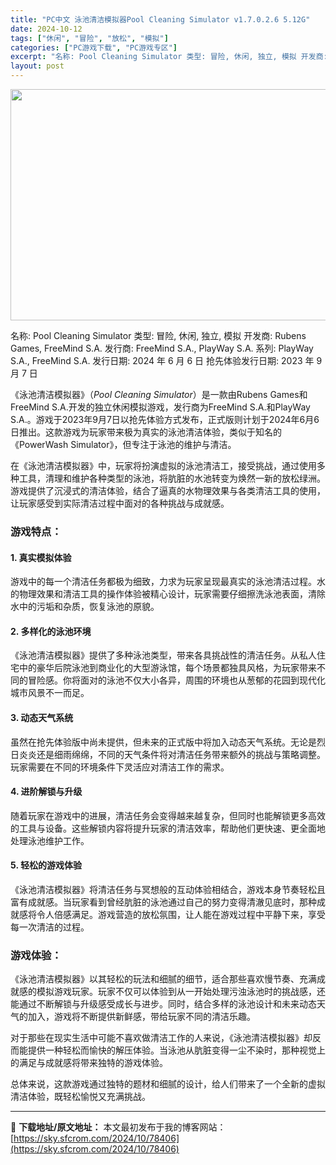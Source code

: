 ```yaml
---
title: "PC中文 泳池清洁模拟器Pool Cleaning Simulator v1.7.0.2.6 5.12G"
date: 2024-10-12
tags: ["休闲", "冒险", "放松", "模拟"]
categories: ["PC游戏下载", "PC游戏专区"]
excerpt: "名称: Pool Cleaning Simulator 类型: 冒险, 休闲, 独立, 模拟 开发商: Rubens Games, FreeMind S.A. 发行商: FreeMind S.A., PlayWay S.A. 系列: PlayWay S.A., FreeMind S.A. 发行日期:&hellip;"
layout: post
---
```


<img class="aligncenter size-full wp-image-78408" src="https://sky.sfcrom.com/wp-content/uploads/2024/10/2024101203214998.webp" alt="" width="660" height="370" />

名称: Pool Cleaning Simulator
类型: 冒险, 休闲, 独立, 模拟
开发商: Rubens Games, FreeMind S.A.
发行商: FreeMind S.A., PlayWay S.A.
系列: PlayWay S.A., FreeMind S.A.
发行日期: 2024 年 6 月 6 日
抢先体验发行日期: 2023 年 9 月 7 日

《泳池清洁模拟器》（<em>Pool Cleaning Simulator</em>）是一款由Rubens Games和FreeMind S.A.开发的独立休闲模拟游戏，发行商为FreeMind S.A.和PlayWay S.A.。游戏于2023年9月7日以抢先体验方式发布，正式版则计划于2024年6月6日推出。这款游戏为玩家带来极为真实的泳池清洁体验，类似于知名的《PowerWash Simulator》，但专注于泳池的维护与清洁。

在《泳池清洁模拟器》中，玩家将扮演虚拟的泳池清洁工，接受挑战，通过使用多种工具，清理和维护各种类型的泳池，将肮脏的水池转变为焕然一新的放松绿洲。游戏提供了沉浸式的清洁体验，结合了逼真的水物理效果与各类清洁工具的使用，让玩家感受到实际清洁过程中面对的各种挑战与成就感。
<h3>游戏特点：</h3>
<h4>1. <strong>真实模拟体验</strong></h4>
游戏中的每一个清洁任务都极为细致，力求为玩家呈现最真实的泳池清洁过程。水的物理效果和清洁工具的操作体验被精心设计，玩家需要仔细擦洗泳池表面，清除水中的污垢和杂质，恢复泳池的原貌。
<h4>2. <strong>多样化的泳池环境</strong></h4>
《泳池清洁模拟器》提供了多种泳池类型，带来各具挑战性的清洁任务。从私人住宅中的豪华后院泳池到商业化的大型游泳馆，每个场景都独具风格，为玩家带来不同的冒险感。你将面对的泳池不仅大小各异，周围的环境也从葱郁的花园到现代化城市风景不一而足。
<h4>3. <strong>动态天气系统</strong></h4>
虽然在抢先体验版中尚未提供，但未来的正式版中将加入动态天气系统。无论是烈日炎炎还是细雨绵绵，不同的天气条件将对清洁任务带来额外的挑战与策略调整。玩家需要在不同的环境条件下灵活应对清洁工作的需求。
<h4>4. <strong>进阶解锁与升级</strong></h4>
随着玩家在游戏中的进展，清洁任务会变得越来越复杂，但同时也能解锁更多高效的工具与设备。这些解锁内容将提升玩家的清洁效率，帮助他们更快速、更全面地处理泳池维护工作。
<h4>5. <strong>轻松的游戏体验</strong></h4>
《泳池清洁模拟器》将清洁任务与冥想般的互动体验相结合，游戏本身节奏轻松且富有成就感。当玩家看到曾经肮脏的泳池通过自己的努力变得清澈见底时，那种成就感将令人倍感满足。游戏营造的放松氛围，让人能在游戏过程中平静下来，享受每一次清洁的过程。
<h3>游戏体验：</h3>
《泳池清洁模拟器》以其轻松的玩法和细腻的细节，适合那些喜欢慢节奏、充满成就感的模拟游戏玩家。玩家不仅可以体验到从一开始处理污浊泳池时的挑战感，还能通过不断解锁与升级感受成长与进步。同时，结合多样的泳池设计和未来动态天气的加入，游戏将不断提供新鲜感，带给玩家不同的清洁乐趣。

对于那些在现实生活中可能不喜欢做清洁工作的人来说，《泳池清洁模拟器》却反而能提供一种轻松而愉快的解压体验。当泳池从肮脏变得一尘不染时，那种视觉上的满足与成就感将带来独特的游戏体验。

总体来说，这款游戏通过独特的题材和细腻的设计，给人们带来了一个全新的虚拟清洁体验，既轻松愉悦又充满挑战。

---
📖 **下载地址/原文地址：** 本文最初发布于我的博客网站：[https://sky.sfcrom.com/2024/10/78406](https://sky.sfcrom.com/2024/10/78406)
